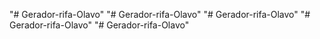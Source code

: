 "# Gerador-rifa-Olavo" 
"# Gerador-rifa-Olavo" 
"# Gerador-rifa-Olavo" 
"# Gerador-rifa-Olavo" 
"# Gerador-rifa-Olavo" 
